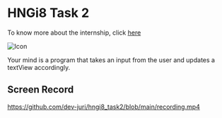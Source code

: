 # HNGi8 Task 2
To know more about the internship, click [here](https://internship.zuri.team) 

<img src="https://github.com/dev-juri/hngi8_task2/blob/main/hng.jpeg" alt="Icon"/>

Your mind is a program that takes an input from the user and updates a textView accordingly.

## Screen Record
https://github.com/dev-juri/hngi8_task2/blob/main/recording.mp4

